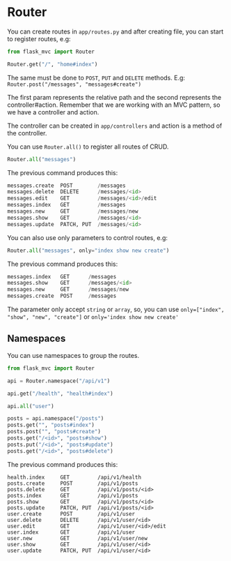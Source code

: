 # Router

You can create routes in `app/routes.py` and after creating file, you can start to register routes, e.g:

```python
from flask_mvc import Router

Router.get("/", "home#index")
```

The same must be done to `POST`, `PUT` and `DELETE` methods. E.g: `Router.post("/messages", "messages#create")`

The first param represents the relative path and the second represents the controller#action. Remember that we are working with an MVC pattern, so we have a controller and action.

The controller can be created in `app/controllers` and action is a method of the controller.

You can use `Router.all()` to register all routes of CRUD.

```python
Router.all("messages")
```

The previous command produces this:

```python
messages.create  POST        /messages
messages.delete  DELETE      /messages/<id>
messages.edit    GET         /messages/<id>/edit
messages.index   GET         /messages
messages.new     GET         /messages/new
messages.show    GET         /messages/<id>
messages.update  PATCH, PUT  /messages/<id>
```

You can also use only parameters to control routes, e.g:

```python
Router.all("messages", only="index show new create")
```

The previous command produces this:

```python
messages.index   GET      /messages
messages.show    GET      /messages/<id>
messages.new     GET      /messages/new
messages.create  POST     /messages
```

The parameter only accept `string` or `array`, so, you can use `only=["index", "show", "new", "create"]` or `only='index show new create'`

## Namespaces

You can use namespaces to group the routes.

```python
from flask_mvc import Router

api = Router.namespace("/api/v1")

api.get("/health", "health#index")

api.all("user")

posts = api.namespace("/posts")
posts.get("", "posts#index")
posts.post("", "posts#create")
posts.get("/<id>", "posts#show")
posts.put("/<id>", "posts#update")
posts.get("/<id>", "posts#delete")
```

The previous command produces this:

```shell
health.index     GET         /api/v1/health
posts.create     POST        /api/v1/posts
posts.delete     GET         /api/v1/posts/<id>
posts.index      GET         /api/v1/posts
posts.show       GET         /api/v1/posts/<id>
posts.update     PATCH, PUT  /api/v1/posts/<id>
user.create      POST        /api/v1/user
user.delete      DELETE      /api/v1/user/<id>
user.edit        GET         /api/v1/user/<id>/edit
user.index       GET         /api/v1/user
user.new         GET         /api/v1/user/new
user.show        GET         /api/v1/user/<id>
user.update      PATCH, PUT  /api/v1/user/<id>
```
